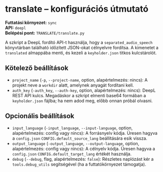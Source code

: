# translate – konfigurációs útmutató

**Futtatási környezet:** `sync`  
**API:** `deepl`  
**Belépési pont:** `TRANSLATE/translate.py`

A szkript a DeepL fordító API-t használja, hogy a `separated_audio_speech` könyvtárban található időzített JSON-okat célnyelvre fordítsa. A kimenetet a `translated` almappába menti, és kezeli a `keyholder.json` titkos kulcstárolót.

## Kötelező beállítások
- `project_name` (`-p`, `--project-name`, option, alapértelmezés: nincs): A projekt neve a `workdir` alatt, amelynek anyagát fordítani kell.
- `auth_key` (`-auth_key`, `--auth-key`, option, alapértelmezés: nincs): DeepL REST API kulcs. Megadáskor a szkript elmenti base64 formában a `keyholder.json` fájlba; ha nem adod meg, előbb onnan próbál olvasni.

## Opcionális beállítások
- `input_language` (`-input_language`, `--input-language`, option, alapértelmezés: config vagy nincs): A forrásnyelv kódja. Üresen hagyva a `config.json` `CONFIG.default_source_lang` beállítására esik vissza.
- `output_language` (`-output_language`, `--output-language`, option, alapértelmezés: config vagy nincs): A célnyelv kódja. Üresen hagyva a `config.json` `CONFIG.default_target_lang` értékét használja.
- `debug` (`--debug`, flag, alapértelmezés: `false`): Részletes naplózást kér a `tools.debug_utils` segítségével (ha a futtatókörnyezet támogatja).
